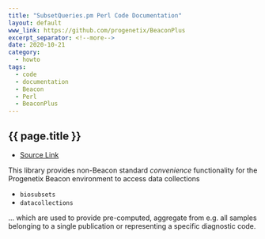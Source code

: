 ```yaml
---
title: "SubsetQueries.pm Perl Code Documentation"
layout: default
www_link: https://github.com/progenetix/BeaconPlus
excerpt_separator: <!--more-->
date: 2020-10-21
category:
  - howto
tags:
  - code
  - documentation
  - Beacon
  - Perl
  - BeaconPlus
---
```


## {{ page.title }}

<!--more-->

* [Source Link](https://github.com/progenetix/BeaconPlus/blob/master/SubsetQueries.pm) 

This library provides non-Beacon standard  _convenience_ functionality for
the Progenetix Beacon environment to access data collections

* `biosubsets`
* `datacollections`

... which are used to provide pre-computed, aggregate from e.g. all samples
belonging to a single publication or representing a specific diagnostic code.

